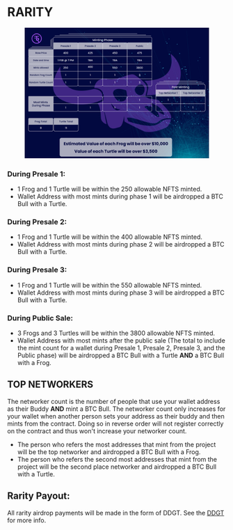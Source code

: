 # RARITY

<figure><img src="../../.gitbook/assets/2nd desssiign-01.jpg" alt=""><figcaption></figcaption></figure>

### During Presale 1:&#x20;

* 1 Frog and 1 Turtle will be within the 250 allowable NFTS minted.&#x20;
* Wallet Address with most mints during phase 1 will be airdropped a BTC Bull with a Turtle.&#x20;

### During Presale 2:&#x20;

* 1 Frog and 1 Turtle will be within the 400 allowable NFTS minted.&#x20;
* Wallet Address with most mints during phase 2 will be airdropped a BTC Bull with a Turtle.&#x20;

### During Presale 3:&#x20;

* 1 Frog and 1 Turtle will be within the 550 allowable NFTS minted.&#x20;
* Wallet Address with most mints during phase 3 will be airdropped a BTC Bull with a Turtle.&#x20;

### During Public Sale:&#x20;

* 3 Frogs and 3 Turtles will be within the 3800 allowable NFTS minted.&#x20;
* Wallet Address with most mints after the public sale (The total to include the mint count for a wallet during Presale 1, Presale 2, Presale 3, and the Public phase) will be airdropped a BTC Bull with a Turtle **AND** a BTC Bull with a Frog.



## TOP NETWORKERS

The networker count is the number of people that use your wallet address as their Buddy **AND** mint a BTC Bull. The networker count only increases for your wallet when another person sets your address as their buddy and then mints from the contract. Doing so in reverse order will not register correctly on the contract and thus won't increase your networker count.&#x20;

* The person who refers the most addresses that mint from the project will be the top networker and airdropped a BTC Bull with a Frog.
* The person who refers the second most addresses that mint from the project will be the second place networker and airdropped a BTC Bull with a Turtle.



## Rarity Payout:

All rarity airdrop payments will be made in the form of DDGT. See the [DDGT ](ddgt.md)for more info.
